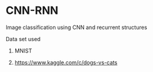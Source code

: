 # CNN-RNN
Image classification using CNN and recurrent structures

Data set used

1. MNIST

2. https://www.kaggle.com/c/dogs-vs-cats
